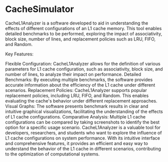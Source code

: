 # CacheSimulator
CacheL1Analyzer is a software developed to aid in understanding the effects of different configurations of an L1 cache memory. This tool enables detailed benchmarks to be performed, exploring the impact of associativity, block size, number of lines, and replacement policies such as LRU, FIFO, and Random.

Key Features:

Flexible Configuration: CacheL1Analyzer allows for the definition of various parameters for L1 cache configuration, such as associativity, block size, and number of lines, to analyze their impact on performance.
Detailed Benchmarks: By executing multiple benchmarks, the software provides accurate information about the efficiency of the L1 cache under different scenarios.
Replacement Policies: CacheL1Analyzer supports popular replacement policies, including LRU, FIFO, and Random. This enables evaluating the cache's behavior under different replacement approaches.
Visual Graphs: The software presents benchmark results in clear and intuitive graphical visualizations, facilitating the understanding of the effects of L1 cache configurations.
Comparative Analysis: Multiple L1 cache configurations can be compared by taking screenshots to identify the best option for a specific usage scenario.
CacheL1Analyzer is a valuable tool for developers, researchers, and students who want to explore the influence of L1 cache configurations on system performance. With its intuitive interface and comprehensive features, it provides an efficient and easy way to understand the behavior of the L1 cache in different scenarios, contributing to the optimization of computational systems.

